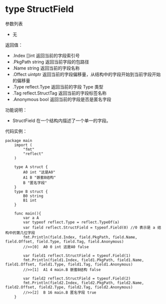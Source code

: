 # type StructField

参数列表

- 无

返回值：

- .Index []int 返回当前的字段索引号
- .PkgPath string 返回当前字段的包路径
- .Name string 返回当前的字段名称
- .Offect uintptr 返回当前的字段偏移量，从结构中的字段开始到当前字段开始的偏移量
- .Type reflect.Type 返回当前的字段 Type 类型
- .Tag reflect.StructTag 返回当前的字段标签名称
- .Anonymous bool 返回当前的字段是否是匿名字段

功能说明：

- StructField 在一个结构内描述了一个单一的字段。

代码实例：

  	package main
		import (
		    "fmt"
		    "reflect"
		)
		
		type A struct {
			A0 int "这是A0"
			A1 B "嵌套B结构"
			B "匿名字段"
		}
		type B struct {
			B0 string
			B1 int
		}
		
		func main(){
			var a A
			var typeof reflect.Type = reflect.TypeOf(a)
			var field reflect.StructField = typeof.Field(0) //0 表示是 a 结构中的第几位字段
			fmt.Println(field.Index, field.PkgPath, field.Name, field.Offset, field.Type, field.Tag, field.Anonymous)
			//>>[0]  A0 0 int 这是A0 false

			var field1 reflect.StructField = typeof.Field(1)
			fmt.Println(field1.Index, field1.PkgPath, field1.Name, field1.Offset, field1.Type, field1.Tag, field1.Anonymous)
			//>>[1]  A1 4 main.B 嵌套B结构 false

			var field2 reflect.StructField = typeof.Field(2)
			fmt.Println(field2.Index, field2.PkgPath, field2.Name, field2.Offset, field2.Type, field2.Tag, field2.Anonymous)
			//>>[2]  B 16 main.B 匿名字段 true
		}
